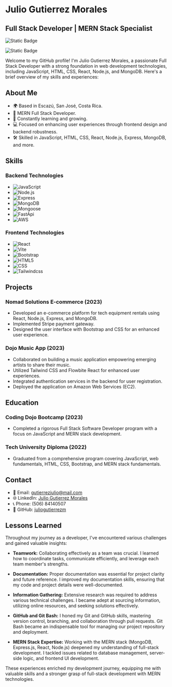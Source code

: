 # Julio Gutierrez Morales
## Full Stack Developer | MERN Stack Specialist

![Static Badge](https://img.shields.io/badge/MERN%20FULL%20STACK-CODING%20DOJO-05A9E1) 

![Static Badge](https://img.shields.io/badge/%20FULL%20STACK%20DIPLOMA%20-%20UNIVERSIDAD%20TECNOLOGICA-9A0057)


Welcome to my GitHub profile! I'm Julio Gutierrez Morales, a passionate Full Stack Developer with a strong foundation in web development technologies, including JavaScript, HTML, CSS, React, Node.js, and MongoDB. Here's a brief overview of my skills and experiences:

## About Me

- 🌍 Based in Escazú, San José, Costa Rica.
- 🚀 MERN Full Stack Developer.
- 🌱 Constantly learning and growing.
- 💻 Focused on enhancing user experiences through frontend design and backend robustness.
- 🛠 Skilled in JavaScript, HTML, CSS, React, Node.js, Express, MongoDB, and more.

## Skills

### Backend Technologies

- ![JavaScript](https://img.shields.io/badge/-JavaScript-333333?style=flat&logo=javascript)
- ![Node.js](https://img.shields.io/badge/-Node.js-333333?style=flat&logo=node.js)
- ![Express](https://img.shields.io/badge/-Express-333333?style=flat&logo=express)
- ![MongoDB](https://img.shields.io/badge/-MongoDB-333333?style=flat&logo=MongoDB)
- ![Mongoose](https://img.shields.io/badge/-Mongoose-333333?style=flat&logo=Mongoose)
- ![FastApi](https://img.shields.io/badge/-FastApi-333333?style=flat&logo=FastApi)
- ![AWS](https://img.shields.io/badge/-AWS-333333?style=flat&logo=amazon)

### Frontend Technologies

- ![React](https://img.shields.io/badge/-React-333333?style=flat&logo=react)
- ![Vite](https://img.shields.io/badge/-Vite-333333?style=flat&logo=vite)
- ![Bootstrap](https://img.shields.io/badge/-Bootstrap-333333?style=flat&logo=Bootstrap)
- ![HTML5](https://img.shields.io/badge/-HTML5-333333?style=flat&logo=HTML5)
- ![CSS](https://img.shields.io/badge/-CSS-333333?style=flat&logo=CSS3&logoColor=1572B6)
- ![Tailwindcss](https://img.shields.io/badge/-Tailwindcss-333333?style=flat&logo=Tailwindcss)

## Projects

### Nomad Solutions E-commerce (2023)

- Developed an e-commerce platform for tech equipment rentals using React, Node.js, Express, and MongoDB.
- Implemented Stripe payment gateway.
- Designed the user interface with Bootstrap and CSS for an enhanced user experience.

### Dojo Music App (2023)

- Collaborated on building a music application empowering emerging artists to share their music.
- Utilized Tailwind CSS and Flowbite React for enhanced user experiences.
- Integrated authentication services in the backend for user registration.
- Deployed the application on Amazon Web Services (EC2).

## Education

### Coding Dojo Bootcamp (2023)

- Completed a rigorous Full Stack Software Developer program with a focus on JavaScript and MERN stack development.

### Tech University Diploma (2022)

- Graduated from a comprehensive program covering JavaScript, web fundamentals, HTML, CSS, Bootstrap, and MERN stack fundamentals.

## Contact

- 📧 Email: gutierrezjulio@mail.com
- 🌐 LinkedIn: [Julio Gutierrez Morales](https://www.linkedin.com/in/julio-gutierrez-morales0302)
- 📞 Phone: (506) 84140507
- 💼 GitHub: [juliogutierrezm](https://github.com/juliogutierrezm)

## Lessons Learned

Throughout my journey as a developer, I've encountered various challenges and gained valuable insights:

- **Teamwork:** Collaborating effectively as a team was crucial. I learned how to coordinate tasks, communicate efficiently, and leverage each team member's strengths.

- **Documentation:** Proper documentation was essential for project clarity and future reference. I improved my documentation skills, ensuring that my code and project details were well-documented.

- **Information Gathering:** Extensive research was required to address various technical challenges. I became adept at sourcing information, utilizing online resources, and seeking solutions effectively.

- **GitHub and Git Bash:** I honed my Git and GitHub skills, mastering version control, branching, and collaboration through pull requests. Git Bash became an indispensable tool for managing our project repository and deployment.

- **MERN Stack Expertise:** Working with the MERN stack (MongoDB, Express.js, React, Node.js) deepened my understanding of full-stack development. I tackled issues related to database management, server-side logic, and frontend UI development.

These experiences enriched my development journey, equipping me with valuable skills and a stronger grasp of full-stack development with MERN technologies.
